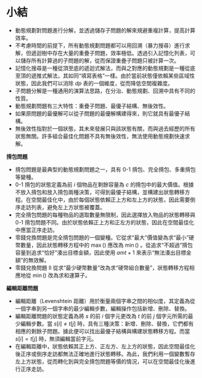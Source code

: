 # 小結

- 動態規劃對問題進行分解，並透過儲存子問題的解來規避重複計算，提高計算效率。
- 不考慮時間的前提下，所有動態規劃問題都可以用回溯（暴力搜尋）進行求解，但遞迴樹中存在大量的重疊子問題，效率極低。透過引入記憶化列表，可以儲存所有計算過的子問題的解，從而保證重疊子問題只被計算一次。
- 記憶化搜尋是一種從頂至底的遞迴式解法，而與之對應的動態規劃是一種從底至頂的遞推式解法，其如同“填寫表格”一樣。由於當前狀態僅依賴某些區域性狀態，因此我們可以消除 $dp$ 表的一個維度，從而降低空間複雜度。
- 子問題分解是一種通用的演算法思路，在分治、動態規劃、回溯中具有不同的性質。
- 動態規劃問題有三大特性：重疊子問題、最優子結構、無後效性。
- 如果原問題的最優解可以從子問題的最優解構建得來，則它就具有最優子結構。
- 無後效性指對於一個狀態，其未來發展只與該狀態有關，而與過去經歷的所有狀態無關。許多組合最佳化問題不具有無後效性，無法使用動態規劃快速求解。

**揹包問題**

- 揹包問題是最典型的動態規劃問題之一，具有 0-1 揹包、完全揹包、多重揹包等變種。
- 0-1 揹包的狀態定義為前 $i$ 個物品在剩餘容量為 $c$ 的揹包中的最大價值。根據不放入揹包和放入揹包兩種決策，可得到最優子結構，並構建出狀態轉移方程。在空間最佳化中，由於每個狀態依賴正上方和左上方的狀態，因此需要倒序走訪列表，避免左上方狀態被覆蓋。
- 完全揹包問題的每種物品的選取數量無限制，因此選擇放入物品的狀態轉移與 0-1 揹包問題不同。由於狀態依賴正上方和正左方的狀態，因此在空間最佳化中應當正序走訪。
- 零錢兌換問題是完全揹包問題的一個變種。它從求“最大”價值變為求“最小”硬幣數量，因此狀態轉移方程中的 $\max()$ 應改為 $\min()$ 。從追求“不超過”揹包容量到追求“恰好”湊出目標金額，因此使用 $amt + 1$ 來表示“無法湊出目標金額”的無效解。
- 零錢兌換問題 II 從求“最少硬幣數量”改為求“硬幣組合數量”，狀態轉移方程相應地從 $\min()$ 改為求和運算子。

**編輯距離問題**

- 編輯距離（Levenshtein 距離）用於衡量兩個字串之間的相似度，其定義為從一個字串到另一個字串的最少編輯步數，編輯操作包括新增、刪除、替換。
- 編輯距離問題的狀態定義為將 $s$ 的前 $i$ 個字元更改為 $t$ 的前 $j$ 個字元所需的最少編輯步數。當 $s[i] \ne t[j]$ 時，具有三種決策：新增、刪除、替換，它們都有相應的剩餘子問題。據此便可以找出最優子結構與構建狀態轉移方程。而當 $s[i] = t[j]$ 時，無須編輯當前字元。
- 在編輯距離中，狀態依賴其正上方、正左方、左上方的狀態，因此空間最佳化後正序或倒序走訪都無法正確地進行狀態轉移。為此，我們利用一個變數暫存左上方狀態，從而轉化到與完全揹包問題等價的情況，可以在空間最佳化後進行正序走訪。
